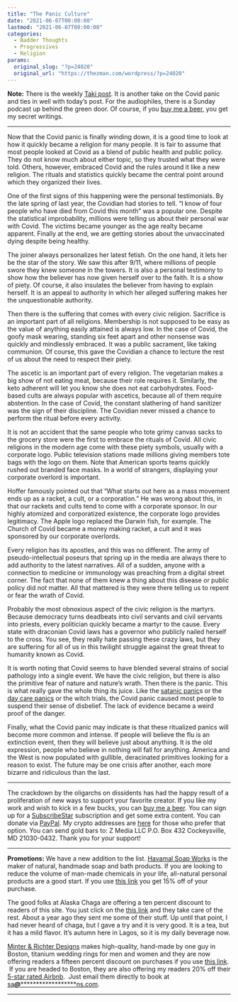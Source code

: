 ```yaml
---
title: "The Panic Culture"
date: "2021-06-07T00:00:00"
lastmod: "2021-06-07T00:00:00"
categories:
  - Badder Thoughts
  - Progressives
  - Religion
params:
  original_slug: "?p=24020"
  original_url: "https://thezman.com/wordpress/?p=24020"
---
```


**Note:** There is the weekly
<a href="https://www.takimag.com/article/institutional-collapse/"
rel="noopener" target="_blank">Taki post</a>. It is another take on the
Covid panic and ties in well with today’s post. For the audiophiles,
there is a Sunday podcast up behind the green door. Of course, if you
<a href="https://www.buymeacoffee.com/mujolulu/frankenstein-591861"
rel="noopener" target="_blank">buy me a beer</a>, you get my secret
writings.

------------------------------------------------------------------------

Now that the Covid panic is finally winding down, it is a good time to
look at how it quickly became a religion for many people. It is fair to
assume that most people looked at Covid as a blend of public health and
public policy. They do not know much about either topic, so they trusted
what they were told. Others, however, embraced Covid and the rules
around it like a new religion. The rituals and statistics quickly became
the central point around which they organized their lives.

One of the first signs of this happening were the personal testimonials.
By the late spring of last year, the Covidian had stories to tell. “I
know of four people who have died from Covid this month” was a popular
one. Despite the statistical improbability, millions were telling us
about their personal war with Covid. The victims became younger as the
age realty became apparent. Finally at the end, we are getting stories
about the unvaccinated dying despite being healthy.

The joiner always personalizes her latest fetish. On the one hand, it
lets her be the star of the story. We saw this after 9/11, where
millions of people swore they knew someone in the towers. It is also a
personal testimony to show how the believer has now given herself over
to the faith. It is a show of piety. Of course, it also insulates the
believer from having to explain herself. It is an appeal to authority in
which her alleged suffering makes her the unquestionable authority.

Then there is the suffering that comes with every civic religion.
Sacrifice is an important part of all religions. Membership is not
supposed to be easy as the value of anything easily attained is always
low. In the case of Covid, the goofy mask wearing, standing six feet
apart and other nonsense was quickly and mindlessly embraced. It was a
public sacrament, like taking communion. Of course, this gave the
Covidian a chance to lecture the rest of us about the need to respect
their piety.

The ascetic is an important part of every religion. The vegetarian makes
a big show of not eating meat, because their role requires it.
Similarly, the keto adherent will let you know she does not eat
carbohydrates. Food-based cults are always popular with ascetics,
because all of them require abstention. In the case of Covid, the
constant slathering of hand sanitizer was the sign of their discipline.
The Covidian never missed a chance to perform the ritual before every
activity.

It is not an accident that the same people who tote grimy canvas sacks
to the grocery store were the first to embrace the rituals of Covid. All
civic religions in the modern age come with these piety symbols, usually
with a corporate logo. Public television stations made millions giving
members tote bags with the logo on them. Note that American sports teams
quickly rushed out branded face masks. In a world of strangers,
displaying your corporate overlord is important.

Hoffer famously pointed out that “What starts out here as a mass
movement ends up as a racket, a cult, or a corporation.” He was wrong
about this, in that our rackets and cults tend to come with a corporate
sponsor. In our highly atomized and corporatized existence, the
corporate logo provides legitimacy. The Apple logo replaced the Darwin
fish, for example. The Church of Covid became a money making racket, a
cult and it was sponsored by our corporate overlords.

Every religion has its apostles, and this was no different. The army of
pseudo-intellectual poseurs that spring up in the media are always there
to add authority to the latest narratives. All of a sudden, anyone with
a connection to medicine or immunology was preaching from a digital
street corner. The fact that none of them knew a thing about this
disease or public policy did not matter. All that mattered is they were
there telling us to repent or fear the wrath of Covid.

Probably the most obnoxious aspect of the civic religion is the martyrs.
Because democracy turns deadbeats into civil servants and civil servants
into priests, every politician quickly became a martyr to the cause.
Every state with draconian Covid laws has a governor who publicly nailed
herself to the cross. You see, they really hate passing these crazy
laws, but they are suffering for all of us in this twilight struggle
against the great threat to humanity known as Covid.

It is worth noting that Covid seems to have blended several strains of
social pathology into a single event. We have the civic religion, but
there is also the primitive fear of nature and nature’s wrath. Then
there is the panic. This is what really gave the whole thing its juice.
Like the <a href="https://en.wikipedia.org/wiki/Satanic_ritual_abuse"
rel="noopener" target="_blank">satanic panic</a>s or the <a
href="https://en.wikipedia.org/wiki/Fells_Acres_Day_Care_Center_preschool_trial"
rel="noopener" target="_blank">day care panics</a> or the witch trials,
the Covid panic caused most people to suspend their sense of disbelief.
The lack of evidence became a weird proof of the danger.

Finally, what the Covid panic may indicate is that these ritualized
panics will become more common and intense. If people will believe the
flu is an extinction event, then they will believe just about anything.
It is the old expression, people who believe in nothing will fall for
anything. America and the West is now populated with gullible,
deracinated primitives looking for a reason to exist. The future may be
one crisis after another, each more bizarre and ridiculous than the
last.

------------------------------------------------------------------------

The crackdown by the oligarchs on dissidents has had the happy result of
a proliferation of new ways to support your favorite creator. If you
like my work and wish to kick in a few bucks, you can
<a href="https://www.buymeacoffee.com/mujolulu" rel="noopener"
target="_blank">buy me a beer</a>. You can sign up for a
<a href="https://www.subscribestar.com/the-z-blog" rel="noopener"
target="_blank">SubscribeStar</a> subscription and get some extra
content. You can donate via <a
href="https://www.paypal.com/donate/?cmd=_s-xclick&amp;hosted_button_id=UDAS2Q8JYA6CN&amp;source=url"
rel="noopener" target="_blank">PayPal</a>. My crypto addresses are
<a href="https://thezman.com/wordpress/?page_id=22713" rel="noopener"
target="_blank">here</a> for those who prefer that option. You can send
gold bars to: Z Media LLC P.O. Box 432 Cockeysville, MD 21030-0432.
Thank you for your support!

------------------------------------------------------------------------

**Promotions:** We have a new addition to the list.
<a href="https://havamalsoapworks.com/" rel="noopener"
target="_blank">Havamal Soap Works</a> is the maker of natural, handmade
soap and bath products. If you are looking to reduce the volume of
man-made chemicals in your life, all-natural personal products are a
good start. If you use
<a href="https://havamalsoapworks.com/discount/ZMAN" rel="noopener"
target="_blank">this link</a> you get 15% off of your purchase.

The good folks at Alaska Chaga are offering a ten percent discount to
readers of this site. You just click on the
<a href="https://alaskachaga.us/discount/ZMAN" rel="noopener noreferrer"
target="_blank">this link</a> and they take care of the rest. About a
year ago they sent me some of their stuff. Up until that point, I had
never heard of chaga, but I gave a try and it is very good. It is a tea,
but it has a mild flavor. It’s autumn here in Lagos, so it is my daily
beverage now.

<a href="https://www.minterandrichterdesigns.com/"
rel="noreferrer nofollow noopener" target="_blank">Minter &amp; Richter
Designs</a> makes high-quality, hand-made by one guy in Boston, titanium
wedding rings for men and women and they are now offering readers a
fifteen percent discount on purchases if you use
<a href="https://www.minterandrichterdesigns.com/discount/ZMAN"
rel="noreferrer nofollow noopener" target="_blank">this link</a>. 
 <span class="highlight"><span class="colour"><span class="font"><span class="size">If
you are headed to Boston, they are also offering my readers 20% off
their <a
href="https://www.airbnb.com/users/7988017/listings?user_id=7988017&amp;s=3"
rel="noopener noreferrer" target="_blank">5-star rated Airbnb</a>.  Just
email them directly to book at
<a href="mailto:sa***@*********************ns.com"
data-original-string="FsYpDDHSr4PBbvPTHimGdg==cb7ZVlci5/WJeOsYTg6WbwtRlDS30lKS0OB4HGOf30ia6opdwYeYWNoOJgZ9vXyEZU8"><span
class="apbct-email-encoder"
data-original-string="LyhN1JiDqcOMG8/FFihzRw==cb798W6p44wMN872CgpQ9vKE0YWHV64Z8M75Uo3ztn2v/U/qc4AYnGMoa+Ot6yJBM69"
title="This contact has been encoded by Anti-Spam by CleanTalk. Click to decode. To finish the decoding make sure that JavaScript is enabled in your browser.">sa<span
class="apbct-blur">***</span>@<span
class="apbct-blur">*********************</span>ns.com</span></a>.</span></span></span></span>

------------------------------------------------------------------------
